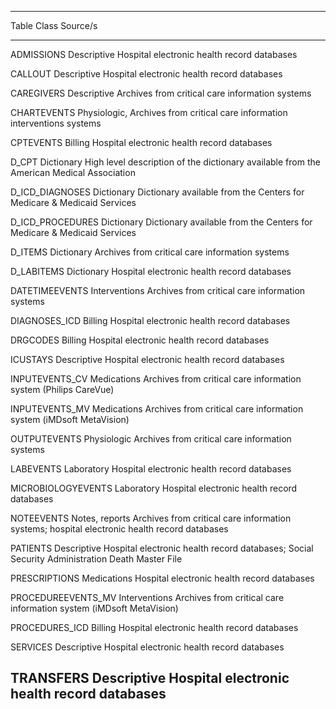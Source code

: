 

------------------------------------------------------------------------------
Table               Class           Source/s
------------------  --------------  -----------------------------------------
ADMISSIONS          Descriptive     Hospital electronic health record
                                    databases   

CALLOUT             Descriptive     Hospital electronic health record
                                    databases  

CAREGIVERS          Descriptive     Archives from critical care information
                                    systems

CHARTEVENTS         Physiologic,    Archives from critical care information
                    interventions   systems  

CPTEVENTS           Billing         Hospital electronic health record 
                                    databases  

D\_CPT              Dictionary      High level description of the dictionary 
                                    available from the American Medical Association  

D\_ICD\_DIAGNOSES   Dictionary      Dictionary available from the Centers for
                                    Medicare & Medicaid Services  

D\_ICD\_PROCEDURES  Dictionary      Dictionary available from the Centers for
                                    Medicare & Medicaid Services  

D\_ITEMS            Dictionary      Archives from critical care information
                                    systems  

D\_LABITEMS         Dictionary      Hospital electronic health record 
                                    databases  

DATETIMEEVENTS      Interventions   Archives from critical care information
                                    systems  

DIAGNOSES\_ICD      Billing         Hospital electronic health record 
                                    databases  

DRGCODES            Billing         Hospital electronic health record
                                    databases  

ICUSTAYS            Descriptive     Hospital electronic health record 
                                    databases  

INPUTEVENTS\_CV     Medications     Archives from critical care information
                                    system (Philips CareVue)  

INPUTEVENTS\_MV     Medications     Archives from critical care information
                                    system (iMDsoft MetaVision)  

OUTPUTEVENTS        Physiologic     Archives from critical care information
                                    systems  

LABEVENTS           Laboratory      Hospital electronic health record 
                                    databases  

MICROBIOLOGYEVENTS  Laboratory      Hospital electronic health record 
                                    databases  

NOTEEVENTS          Notes, reports  Archives from critical care information
                                    systems; hospital electronic health record databases  

PATIENTS            Descriptive     Hospital electronic health record
                                    databases; Social Security Administration Death Master File  

PRESCRIPTIONS       Medications     Hospital electronic health record 
                                    databases   

PROCEDUREEVENTS\_MV Interventions   Archives from critical care information
                                    system (iMDsoft MetaVision)  

PROCEDURES\_ICD     Billing         Hospital electronic health record 
                                    databases  

SERVICES            Descriptive     Hospital electronic health record 
                                    databases   

TRANSFERS           Descriptive     Hospital electronic health record 
                                    databases
------------------------------------------------------------------------------


